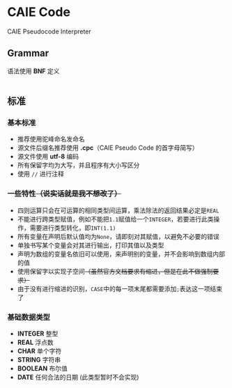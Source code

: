 # CAIE Code
CAIE Pseudocode Interpreter

## Grammar
语法使用 **BNF** 定义

```

```

## 标准
### 基本标准
* 推荐使用驼峰命名发命名
* 源文件后缀名推荐使用 **.cpc**（CAIE Pseudo Code 的首字母简写）
* 源文件使用 **utf-8** 编码
* 所有保留字均为大写，并且程序有大小写区分
* 使用 `//` 进行注释

### 一些特性~~（说实话就是我不想改了）~~
* 四则运算只会在可运算的相同类型间运算，乘法除法的返回结果必定是`REAL`
* 不能进行跨类型赋值，例如不能把`1.1`赋值给一个`INTEGER`，若要进行此类操作，需要进行类型转化，即`INT(1.1)`
* 所有变量在声明后默认值均为`None`，请即刻对其赋值，以避免不必要的错误
* 单独书写某个变量会对其进行输出，打印其值以及类型
* 声明为数组的变量名依旧可以使用，来声明别的变量，并不会影响到数组内部的值
* 使用保留字以实现子空间~~（虽然官方文档要求有缩进，但是在此不做强制要求）~~
* 由于没有进行缩进的识别，`CASE`中的每一项末尾都需要添加`;`表达这一项结束了

### 基础数据类型
* **INTEGER** 整型
* **REAL** 浮点数
* **CHAR** 单个字符
* **STRING** 字符串
* **BOOLEAN** 布尔值
* **DATE** 任何合法的日期 (此类型暂时不会实现)
